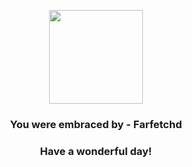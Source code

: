<p align="center">
    <img src="https://raw.githubusercontent.com/PokeAPI/sprites/master/sprites/pokemon/83.png" width="150" height="150">
</p>
<h3 align="center">You were embraced by - <b>Farfetchd</b></h3>
<h3 align="center">Have a wonderful day!</h3>
